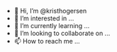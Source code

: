 - 👋 Hi, I’m @kristhogersen
- 👀 I’m interested in ...
- 🌱 I’m currently learning ...
- 💞️ I’m looking to collaborate on ...
- 📫 How to reach me ...

<!---
kristhogersen/kristhogersen is a ✨ special ✨ repository because its `README.md` (this file) appears on your GitHub profile.
You can click the Preview link to take a look at your changes.
--->
